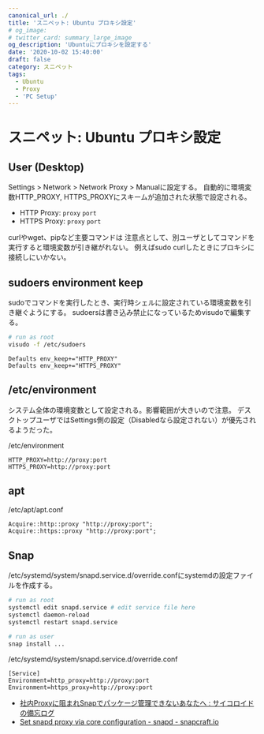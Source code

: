 ```yaml
---
canonical_url: ./
title: 'スニペット: Ubuntu プロキシ設定'
# og_image:
# twitter_card: summary_large_image
og_description: 'Ubuntuにプロキシを設定する'
date: '2020-10-02 15:40:00'
draft: false
category: スニペット
tags:
  - Ubuntu
  - Proxy
  - 'PC Setup'
---
```

# スニペット: Ubuntu プロキシ設定

## User (Desktop)
Settings > Network > Network Proxy > Manualに設定する。
自動的に環境変数HTTP_PROXY, HTTPS_PROXYにスキームが追加された状態で設定される。

- HTTP Proxy: `proxy` `port`
- HTTPS Proxy: `proxy` `port`

curlやwget、pipなど主要コマンドは
注意点として、別ユーザとしてコマンドを実行すると環境変数が引き継がれない。
例えばsudo curlしたときにプロキシに接続しにいかない。

## sudoers environment keep
sudoでコマンドを実行したとき、実行時シェルに設定されている環境変数を引き継ぐようにする。
sudoersは書き込み禁止になっているためvisudoで編集する。

```sh
# run as root
visudo -f /etc/sudoers
```

```sudoers
Defaults env_keep+="HTTP_PROXY"
Defaults env_keep+="HTTPS_PROXY"
```

## /etc/environment
システム全体の環境変数として設定される。影響範囲が大きいので注意。
デスクトップユーザではSettings側の設定（Disabledなら設定されない）が優先されるようだった。

/etc/environment
```
HTTP_PROXY=http://proxy:port
HTTPS_PROXY=http://proxy:port
```

## apt
/etc/apt/apt.conf
```
Acquire::http::proxy "http://proxy:port";                             
Acquire::https::proxy "http://proxy:port";
```

## Snap
/etc/systemd/system/snapd.service.d/override.confにsystemdの設定ファイルを作成する。

```sh
# run as root
systemctl edit snapd.service # edit service file here
systemctl daemon-reload
systemctl restart snapd.service

# run as user
snap install ...
```

/etc/systemd/system/snapd.service.d/override.conf
```systemd
[Service]
Environment=http_proxy=http://proxy:port
Environment=https_proxy=http://proxy:port
```

* [社内Proxyに阻まれSnapでパッケージ管理できないあなたへ : サイコロイドの備忘ログ](http://blog.livedoor.jp/tamanooboshi/archives/31598849.html "社内Proxyに阻まれSnapでパッケージ管理できないあなたへ : サイコロイドの備忘ログ")
* [Set snapd proxy via core configuration - snapd - snapcraft.io](https://forum.snapcraft.io/t/set-snapd-proxy-via-core-configuration/467/21 "Set snapd proxy via core configuration - snapd - snapcraft.io")
